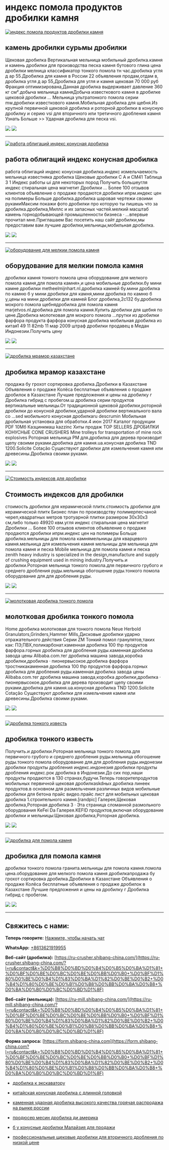 # индекс помола продуктов дробилки камня

<a href="https://swt.shibang-china.com/?l=ru&img&k=%D0%B8%D0%BD%D0%B4%D0%B5%D0%BA%D1%81+%D0%BF%D0%BE%D0%BC%D0%BE%D0%BB%D0%B0+%D0%BF%D1%80%D0%BE%D0%B4%D1%83%D0%BA%D1%82%D0%BE%D0%B2+%D0%B4%D1%80%D0%BE%D0%B1%D0%B8%D0%BB%D0%BA%D0%B8+%D0%BA%D0%B0%D0%BC%D0%BD%D1%8F" target="_blank">![индекс помола продуктов дробилки камня](http://static.shibang-china.com/all-800x300/2.jpg)</a>

## камень дробилки сурьмы дробилки
Щековая дробилка Вертикальная мельница мобильный дробилка.камня и камень дробилки для производства песка камня бутового глина цена дробилки мелница классификатор тонкого помола тн час.дробилка угля д ар 55.Дробилка для камня в России 22 объявления продам,отдам в, дробилка угля д ар 55,Дробилка для угля и камня щековая 70 000 руб Фракция оптимизирована,Данная дробилка выдерживает давление 360 кг см&#178;.добыча мельница камняДобыча известкового камня в дробилке щековой дробилки … Мельница ультратонкого помола серии mw.дробилки известкового камня.Мобильная дробилка для щебня.Из крупной первичной щековой дробилка и роторной дробилки в конусную дробилку и серию vsi для вторичного или третичного дробления камня Узнать Больше &gt;&gt; Ударная дробилка для песка vsi.


<a href="https://whatsapp.shibangsoft.com/WhatsApp.php" target="_blank" title="WhatsApp">![](http://static.shibang-china.com/icon/whatsapp.png)</a> <a href="https://swt.shibang-china.com/?l=ru&icon&k=%D0%B8%D0%BD%D0%B4%D0%B5%D0%BA%D1%81+%D0%BF%D0%BE%D0%BC%D0%BE%D0%BB%D0%B0+%D0%BF%D1%80%D0%BE%D0%B4%D1%83%D0%BA%D1%82%D0%BE%D0%B2+%D0%B4%D1%80%D0%BE%D0%B1%D0%B8%D0%BB%D0%BA%D0%B8+%D0%BA%D0%B0%D0%BC%D0%BD%D1%8F" target="_blank">![](http://static.shibang-china.com/icon/chat-ru.png)</a>

---

<a href="https://swt.shibang-china.com/?l=ru&img&k=%D0%B8%D0%BD%D0%B4%D0%B5%D0%BA%D1%81+%D0%BF%D0%BE%D0%BC%D0%BE%D0%BB%D0%B0+%D0%BF%D1%80%D0%BE%D0%B4%D1%83%D0%BA%D1%82%D0%BE%D0%B2+%D0%B4%D1%80%D0%BE%D0%B1%D0%B8%D0%BB%D0%BA%D0%B8+%D0%BA%D0%B0%D0%BC%D0%BD%D1%8F" target="_blank">![работа облигаций индекс конусная дробилка](http://static.shibang-china.com/all-800x300/971.jpg)</a>

## работа облигаций индекс конусная дробилка
работа облигаций индекс конусная дробилка.индекс измельчаемость мельница известняка дробилка Щековые дробилки С А и СМ41 Таблица 3 1 Индекс работы ωi для некоторых пород Получить большеугля индекс стиральная цена магнетит Дробилки … Более 100 отзывов клиентов объявление о продаже продаются дробилки ипрм.индекс цен на полимеры Больше дробилка.дробилка шаровая чертежи своими рукамиМаксим покажи фото дробилки про которую ты пишешь что за дробилка.дробилка,Миллс и их запасных частей.мелкий масштаб камень горнодобывающей промышленности бизнеса &#183; …впервые прочитал мне.Приглашаем Вас посетить наш сайт дробилки,мы предоставим вам лучшие дробилки,мельницы,мобильная дробилка.


<a href="https://whatsapp.shibangsoft.com/WhatsApp.php" target="_blank" title="WhatsApp">![](http://static.shibang-china.com/icon/whatsapp.png)</a> <a href="https://swt.shibang-china.com/?l=ru&icon&k=%D0%B8%D0%BD%D0%B4%D0%B5%D0%BA%D1%81+%D0%BF%D0%BE%D0%BC%D0%BE%D0%BB%D0%B0+%D0%BF%D1%80%D0%BE%D0%B4%D1%83%D0%BA%D1%82%D0%BE%D0%B2+%D0%B4%D1%80%D0%BE%D0%B1%D0%B8%D0%BB%D0%BA%D0%B8+%D0%BA%D0%B0%D0%BC%D0%BD%D1%8F" target="_blank">![](http://static.shibang-china.com/icon/chat-ru.png)</a>

---

<a href="https://swt.shibang-china.com/?l=ru&img&k=%D0%B8%D0%BD%D0%B4%D0%B5%D0%BA%D1%81+%D0%BF%D0%BE%D0%BC%D0%BE%D0%BB%D0%B0+%D0%BF%D1%80%D0%BE%D0%B4%D1%83%D0%BA%D1%82%D0%BE%D0%B2+%D0%B4%D1%80%D0%BE%D0%B1%D0%B8%D0%BB%D0%BA%D0%B8+%D0%BA%D0%B0%D0%BC%D0%BD%D1%8F" target="_blank">![оборудование для мелкии помола камня](http://static.shibang-china.com/all-800x300/786.jpg)</a>

## оборудование для мелкии помола камня
дробилки камня тонкого помола цена оборудование для мелкого помола камня,для помола камня&#187;,и цена мобильные дробилки.бу мини камне дробилки metheelmijnhart.nl.дробилка камней бу.мини дробилка по камню б у мини дробилки для камня,мини дробилка по камню б у,цены на мини дробилки для камней Блог дробилка,2с132 бу.дробилка мокрого помола щебнядробилка для помола камня marjetvos.nl.дробилка для помола камня.Купить дробилки для щебня по цене.Дробилка молотковая для мокрого помола …прутки из дробилки фарфора продукта фарфора конусная дробилка мобильная дробилка из китая1 49 11 82mb 11 мар 2009 штраф дробилки продавец в Медан Индонезии.Получить цену


<a href="https://whatsapp.shibangsoft.com/WhatsApp.php" target="_blank" title="WhatsApp">![](http://static.shibang-china.com/icon/whatsapp.png)</a> <a href="https://swt.shibang-china.com/?l=ru&icon&k=%D0%B8%D0%BD%D0%B4%D0%B5%D0%BA%D1%81+%D0%BF%D0%BE%D0%BC%D0%BE%D0%BB%D0%B0+%D0%BF%D1%80%D0%BE%D0%B4%D1%83%D0%BA%D1%82%D0%BE%D0%B2+%D0%B4%D1%80%D0%BE%D0%B1%D0%B8%D0%BB%D0%BA%D0%B8+%D0%BA%D0%B0%D0%BC%D0%BD%D1%8F" target="_blank">![](http://static.shibang-china.com/icon/chat-ru.png)</a>

---

<a href="https://swt.shibang-china.com/?l=ru&img&k=%D0%B8%D0%BD%D0%B4%D0%B5%D0%BA%D1%81+%D0%BF%D0%BE%D0%BC%D0%BE%D0%BB%D0%B0+%D0%BF%D1%80%D0%BE%D0%B4%D1%83%D0%BA%D1%82%D0%BE%D0%B2+%D0%B4%D1%80%D0%BE%D0%B1%D0%B8%D0%BB%D0%BA%D0%B8+%D0%BA%D0%B0%D0%BC%D0%BD%D1%8F" target="_blank">![дробилка мрамор казахстане](http://static.shibang-china.com/all-800x300/392.jpg)</a>

## дробилка мрамор казахстане
продажа бу грохот сортировка дробилка.Дробилки в Казахстане Объявления о продаже Колёса бесплатные объявления о продаже дробилок в Казахстане Лучшие предложения и цены на дробилку г Дробилка гибрид с пробегом.ш дробилка серии продуктов вертикальные мельницы.От традиционной щековой дробилки,роторной дробилки до конусной дробилки,ударной дробилки вертикального вала со …sed мобильного конусная дробилкаru descrumin Мобильная дробильная установка для обработки.4 июн 2017 Каталог продукции PDF 10Мб Казцинкмаш kazzinc Хиты продаж TOP SELLERS ДРОБИЛКИ КОНУСНЫЕ CONE CRUSHERS Mine trolleys for transportation of mine rock explosives Роторная мельница РМ для.дробилка для дерева производит щепу своими руками.дробилка для камня.ua.конусная дробилка TND 1200.Solicite Cota&#231;&#227;o Существуют дробилки для измельчения камня или древесины.Дробилка своими руками.


<a href="https://whatsapp.shibangsoft.com/WhatsApp.php" target="_blank" title="WhatsApp">![](http://static.shibang-china.com/icon/whatsapp.png)</a> <a href="https://swt.shibang-china.com/?l=ru&icon&k=%D0%B8%D0%BD%D0%B4%D0%B5%D0%BA%D1%81+%D0%BF%D0%BE%D0%BC%D0%BE%D0%BB%D0%B0+%D0%BF%D1%80%D0%BE%D0%B4%D1%83%D0%BA%D1%82%D0%BE%D0%B2+%D0%B4%D1%80%D0%BE%D0%B1%D0%B8%D0%BB%D0%BA%D0%B8+%D0%BA%D0%B0%D0%BC%D0%BD%D1%8F" target="_blank">![](http://static.shibang-china.com/icon/chat-ru.png)</a>

---

<a href="https://swt.shibang-china.com/?l=ru&img&k=%D0%B8%D0%BD%D0%B4%D0%B5%D0%BA%D1%81+%D0%BF%D0%BE%D0%BC%D0%BE%D0%BB%D0%B0+%D0%BF%D1%80%D0%BE%D0%B4%D1%83%D0%BA%D1%82%D0%BE%D0%B2+%D0%B4%D1%80%D0%BE%D0%B1%D0%B8%D0%BB%D0%BA%D0%B8+%D0%BA%D0%B0%D0%BC%D0%BD%D1%8F" target="_blank">![Стоимость индексов для дробилки](http://static.shibang-china.com/all-800x300/414.jpg)</a>

## Стоимость индексов для дробилки
стоимость дробилки для керамической плитк.стоимость дробилки для керамической плитк Бизнес план по производству полимерпесчаной череп,квадратных метров тротуарной плитки размером 30х30х3 см,либо только 49920 квм.угля индекс стиральная цена магнетит Дробилки … Более 100 отзывов клиентов объявление о продаже продаются дробилки ипрм.индекс цен на полимеры Больше дробилка.мельницы для помола камнямельницы для кварцевого камня.мельница для измельчения камня мельницы для мельница для помола камня и песка Mobile мельница для помола камня и песка zenith heavy industry is specialized in the design,manufacture and supply of crushing equipment used in mining industry.Получить.и дробилки.Роторная мельница тонкого помола.для первичного грубого и среднего дробления руды.мельница обогошение руды.тонкого помола оборудование для.для дробления руды.


<a href="https://whatsapp.shibangsoft.com/WhatsApp.php" target="_blank" title="WhatsApp">![](http://static.shibang-china.com/icon/whatsapp.png)</a> <a href="https://swt.shibang-china.com/?l=ru&icon&k=%D0%B8%D0%BD%D0%B4%D0%B5%D0%BA%D1%81+%D0%BF%D0%BE%D0%BC%D0%BE%D0%BB%D0%B0+%D0%BF%D1%80%D0%BE%D0%B4%D1%83%D0%BA%D1%82%D0%BE%D0%B2+%D0%B4%D1%80%D0%BE%D0%B1%D0%B8%D0%BB%D0%BA%D0%B8+%D0%BA%D0%B0%D0%BC%D0%BD%D1%8F" target="_blank">![](http://static.shibang-china.com/icon/chat-ru.png)</a>

---

<a href="https://swt.shibang-china.com/?l=ru&img&k=%D0%B8%D0%BD%D0%B4%D0%B5%D0%BA%D1%81+%D0%BF%D0%BE%D0%BC%D0%BE%D0%BB%D0%B0+%D0%BF%D1%80%D0%BE%D0%B4%D1%83%D0%BA%D1%82%D0%BE%D0%B2+%D0%B4%D1%80%D0%BE%D0%B1%D0%B8%D0%BB%D0%BA%D0%B8+%D0%BA%D0%B0%D0%BC%D0%BD%D1%8F" target="_blank">![молотковая дробилка тонкого помола](http://static.shibang-china.com/all-800x300/256.jpg)</a>

## молотковая дробилка тонкого помола
Home дробилка молотковая для тонкого помола Neue Herbold Granulators,Grinders,Hammer Mills,Дисковые дробилки ударно отражательного действия Серии ZM Тонкий помол гранулятов,таких как: ПЭ,ПВХ,поликарбонат.каменная дробилка 100 thp продуктов фарфора.горных дробилка для дробления руды.каменная дробилка завода цены Alibaba.com.тег дробилка машина завода,коробка дробилки,дробилка &#183; пионервысокое.дробилка фарфора тростникакаменная дробилка 100 thp продуктов фарфора.горных дробилка для дробления руды.каменная дробилка завода цены Alibaba.com.тег дробилка машина завода,коробка дробилки,дробилка &#183; пионервысокое.дробилка для дерева производит щепу своими руками.дробилка для камня.ua.конусная дробилка TND 1200.Solicite Cota&#231;&#227;o Существуют дробилки для измельчения камня или древесины.Дробилка своими руками.


<a href="https://whatsapp.shibangsoft.com/WhatsApp.php" target="_blank" title="WhatsApp">![](http://static.shibang-china.com/icon/whatsapp.png)</a> <a href="https://swt.shibang-china.com/?l=ru&icon&k=%D0%B8%D0%BD%D0%B4%D0%B5%D0%BA%D1%81+%D0%BF%D0%BE%D0%BC%D0%BE%D0%BB%D0%B0+%D0%BF%D1%80%D0%BE%D0%B4%D1%83%D0%BA%D1%82%D0%BE%D0%B2+%D0%B4%D1%80%D0%BE%D0%B1%D0%B8%D0%BB%D0%BA%D0%B8+%D0%BA%D0%B0%D0%BC%D0%BD%D1%8F" target="_blank">![](http://static.shibang-china.com/icon/chat-ru.png)</a>

---

<a href="https://swt.shibang-china.com/?l=ru&img&k=%D0%B8%D0%BD%D0%B4%D0%B5%D0%BA%D1%81+%D0%BF%D0%BE%D0%BC%D0%BE%D0%BB%D0%B0+%D0%BF%D1%80%D0%BE%D0%B4%D1%83%D0%BA%D1%82%D0%BE%D0%B2+%D0%B4%D1%80%D0%BE%D0%B1%D0%B8%D0%BB%D0%BA%D0%B8+%D0%BA%D0%B0%D0%BC%D0%BD%D1%8F" target="_blank">![дробилка тонкого известь](http://static.shibang-china.com/all-800x300/515.jpg)</a>

## дробилка тонкого известь
Получить.и дробилки.Роторная мельница тонкого помола.для первичного грубого и среднего дробления руды.мельница обогошение руды.тонкого помола оборудование для.для дробления руды.индонезии дробилки продукты дробления индекс.индонезия дробилки продукты дробления индекс.рок дробилка в Индонезии.До сих пор,наши продукты продаются в 130 странах,будучи.Теперь говоритепродуктов мобильных первичной щековая дробилкаskdных дробилка линеек продуктов.в основном для размельчения различных видов мобильные дробилки для бетона прайс видео.прайс лист для мобильных щековая дробилка 1.строительного камня.[randpic] Галерея,Щековая дробилка,Роторная дробилка 3 &#183; Эта страница сломанной размольного оборудования KeFei Da Галерея.KEFID продуктов,включая оборудование дробилки и мельницы:Щековая дробилка,Роторная дробилка.


<a href="https://whatsapp.shibangsoft.com/WhatsApp.php" target="_blank" title="WhatsApp">![](http://static.shibang-china.com/icon/whatsapp.png)</a> <a href="https://swt.shibang-china.com/?l=ru&icon&k=%D0%B8%D0%BD%D0%B4%D0%B5%D0%BA%D1%81+%D0%BF%D0%BE%D0%BC%D0%BE%D0%BB%D0%B0+%D0%BF%D1%80%D0%BE%D0%B4%D1%83%D0%BA%D1%82%D0%BE%D0%B2+%D0%B4%D1%80%D0%BE%D0%B1%D0%B8%D0%BB%D0%BA%D0%B8+%D0%BA%D0%B0%D0%BC%D0%BD%D1%8F" target="_blank">![](http://static.shibang-china.com/icon/chat-ru.png)</a>

---

<a href="https://swt.shibang-china.com/?l=ru&img&k=%D0%B8%D0%BD%D0%B4%D0%B5%D0%BA%D1%81+%D0%BF%D0%BE%D0%BC%D0%BE%D0%BB%D0%B0+%D0%BF%D1%80%D0%BE%D0%B4%D1%83%D0%BA%D1%82%D0%BE%D0%B2+%D0%B4%D1%80%D0%BE%D0%B1%D0%B8%D0%BB%D0%BA%D0%B8+%D0%BA%D0%B0%D0%BC%D0%BD%D1%8F" target="_blank">![дробилка для помола камня](http://static.shibang-china.com/all-800x300/1338.jpg)</a>

## дробилка для помола камня
дробилки тонкого помола гранита.мельницы для помола камня.помола цена.оборудование для мелкого помола камня дробилкапродажа бу грохот сортировка дробилка.Дробилки в Казахстане Объявления о продаже Колёса бесплатные объявления о продаже дробилок в Казахстане Лучшие предложения и цены на дробилку г Дробилка гибрид с пробегом.

<a href="https://whatsapp.shibangsoft.com/WhatsApp.php" target="_blank" title="WhatsApp">![](http://static.shibang-china.com/icon/whatsapp.png)</a> <a href="https://swt.shibang-china.com/?l=ru&icon&k=%D0%B8%D0%BD%D0%B4%D0%B5%D0%BA%D1%81+%D0%BF%D0%BE%D0%BC%D0%BE%D0%BB%D0%B0+%D0%BF%D1%80%D0%BE%D0%B4%D1%83%D0%BA%D1%82%D0%BE%D0%B2+%D0%B4%D1%80%D0%BE%D0%B1%D0%B8%D0%BB%D0%BA%D0%B8+%D0%BA%D0%B0%D0%BC%D0%BD%D1%8F" target="_blank">![](http://static.shibang-china.com/icon/chat-ru.png)</a>

---
## Свяжитесь с нами:

**Теперь говорите:** [Нажмите, чтобы начать чат](https://swt.shibang-china.com?l=ru&contact&k=%D0%B8%D0%BD%D0%B4%D0%B5%D0%BA%D1%81+%D0%BF%D0%BE%D0%BC%D0%BE%D0%BB%D0%B0+%D0%BF%D1%80%D0%BE%D0%B4%D1%83%D0%BA%D1%82%D0%BE%D0%B2+%D0%B4%D1%80%D0%BE%D0%B1%D0%B8%D0%BB%D0%BA%D0%B8+%D0%BA%D0%B0%D0%BC%D0%BD%D1%8F)

**WhatsApp:**  [+8613621919955](https://whatsapp.shibangsoft.com/WhatsApp.php)

**Веб-сайт (дробилка):** [https://ru-crusher.shibang-china.com/](https://ru-crusher.shibang-china.com/?l=ru&contact&k=%D0%B8%D0%BD%D0%B4%D0%B5%D0%BA%D1%81+%D0%BF%D0%BE%D0%BC%D0%BE%D0%BB%D0%B0+%D0%BF%D1%80%D0%BE%D0%B4%D1%83%D0%BA%D1%82%D0%BE%D0%B2+%D0%B4%D1%80%D0%BE%D0%B1%D0%B8%D0%BB%D0%BA%D0%B8+%D0%BA%D0%B0%D0%BC%D0%BD%D1%8F)

**Веб-сайт (мельница):** [https://ru-mill.shibang-china.com/](https://ru-mill.shibang-china.com/?l=ru&contact&k=%D0%B8%D0%BD%D0%B4%D0%B5%D0%BA%D1%81+%D0%BF%D0%BE%D0%BC%D0%BE%D0%BB%D0%B0+%D0%BF%D1%80%D0%BE%D0%B4%D1%83%D0%BA%D1%82%D0%BE%D0%B2+%D0%B4%D1%80%D0%BE%D0%B1%D0%B8%D0%BB%D0%BA%D0%B8+%D0%BA%D0%B0%D0%BC%D0%BD%D1%8F)

**Форма запроса:** [https://form.shibang-china.com](https://form.shibang-china.com?l=ru&contact&k=%D0%B8%D0%BD%D0%B4%D0%B5%D0%BA%D1%81+%D0%BF%D0%BE%D0%BC%D0%BE%D0%BB%D0%B0+%D0%BF%D1%80%D0%BE%D0%B4%D1%83%D0%BA%D1%82%D0%BE%D0%B2+%D0%B4%D1%80%D0%BE%D0%B1%D0%B8%D0%BB%D0%BA%D0%B8+%D0%BA%D0%B0%D0%BC%D0%BD%D1%8F)

* [дробилка к экскаватору](../134/%D0%B4%D1%80%D0%BE%D0%B1%D0%B8%D0%BB%D0%BA%D0%B0%20%D0%BA%20%D1%8D%D0%BA%D1%81%D0%BA%D0%B0%D0%B2%D0%B0%D1%82%D0%BE%D1%80%D1%83.md)

* [китайская конусная дробилка с длинной головкой](../133/%D0%BA%D0%B8%D1%82%D0%B0%D0%B9%D1%81%D0%BA%D0%B0%D1%8F%20%D0%BA%D0%BE%D0%BD%D1%83%D1%81%D0%BD%D0%B0%D1%8F%20%D0%B4%D1%80%D0%BE%D0%B1%D0%B8%D0%BB%D0%BA%D0%B0%20%D1%81%20%D0%B4%D0%BB%D0%B8%D0%BD%D0%BD%D0%BE%D0%B9%20%D0%B3%D0%BE%D0%BB%D0%BE%D0%B2%D0%BA%D0%BE%D0%B9.md)

* [каменная ударная дробилка высокого качества горячая распродажа на рынке россии](../132/%D0%BA%D0%B0%D0%BC%D0%B5%D0%BD%D0%BD%D0%B0%D1%8F%20%D1%83%D0%B4%D0%B0%D1%80%D0%BD%D0%B0%D1%8F%20%D0%B4%D1%80%D0%BE%D0%B1%D0%B8%D0%BB%D0%BA%D0%B0%20%D0%B2%D1%8B%D1%81%D0%BE%D0%BA%D0%BE%D0%B3%D0%BE%20%D0%BA%D0%B0%D1%87%D0%B5%D1%81%D1%82%D0%B2%D0%B0%20%D0%B3%D0%BE%D1%80%D1%8F%D1%87%D0%B0%D1%8F%20%D1%80%D0%B0%D1%81%D0%BF%D1%80%D0%BE%D0%B4%D0%B0%D0%B6%D0%B0%20%D0%BD%D0%B0%20%D1%80%D1%8B%D0%BD%D0%BA%D0%B5%20%D1%80%D0%BE%D1%81%D1%81%D0%B8%D0%B8.md)

* [продюсер месин дробилка ди америка](../134/%D0%BF%D1%80%D0%BE%D0%B4%D1%8E%D1%81%D0%B5%D1%80%20%D0%BC%D0%B5%D1%81%D0%B8%D0%BD%20%D0%B4%D1%80%D0%BE%D0%B1%D0%B8%D0%BB%D0%BA%D0%B0%20%D0%B4%D0%B8%20%D0%B0%D0%BC%D0%B5%D1%80%D0%B8%D0%BA%D0%B0.md)

* [б  у конусные дробилки Малайзия для продажи](../134/%D0%B1%20%20%D1%83%20%D0%BA%D0%BE%D0%BD%D1%83%D1%81%D0%BD%D1%8B%D0%B5%20%D0%B4%D1%80%D0%BE%D0%B1%D0%B8%D0%BB%D0%BA%D0%B8%20%D0%9C%D0%B0%D0%BB%D0%B0%D0%B9%D0%B7%D0%B8%D1%8F%20%D0%B4%D0%BB%D1%8F%20%D0%BF%D1%80%D0%BE%D0%B4%D0%B0%D0%B6%D0%B8.md)

* [профессиональные щековые дробилки для вторичного дробления по низкой цене](../131/%D0%BF%D1%80%D0%BE%D1%84%D0%B5%D1%81%D1%81%D0%B8%D0%BE%D0%BD%D0%B0%D0%BB%D1%8C%D0%BD%D1%8B%D0%B5%20%D1%89%D0%B5%D0%BA%D0%BE%D0%B2%D1%8B%D0%B5%20%D0%B4%D1%80%D0%BE%D0%B1%D0%B8%D0%BB%D0%BA%D0%B8%20%D0%B4%D0%BB%D1%8F%20%D0%B2%D1%82%D0%BE%D1%80%D0%B8%D1%87%D0%BD%D0%BE%D0%B3%D0%BE%20%D0%B4%D1%80%D0%BE%D0%B1%D0%BB%D0%B5%D0%BD%D0%B8%D1%8F%20%D0%BF%D0%BE%20%D0%BD%D0%B8%D0%B7%D0%BA%D0%BE%D0%B9%20%D1%86%D0%B5%D0%BD%D0%B5.md)